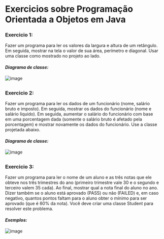 # Exercicios sobre Programação Orientada a Objetos em Java

### **Exercicio 1:**
Fazer um programa para ler os valores da largura e altura de um retângulo. Em seguida, mostrar na tela o valor de sua área, perímetro e diagonal. Usar uma classe como mostrado no projeto ao lado.

#### _Diagrama de classe:_
![image](https://user-images.githubusercontent.com/67395760/134440028-2ab6a1c7-b312-4f84-b00e-b99247614485.png)

##

### **Exercicio 2:**
Fazer um programa para ler os dados de um funcionário (nome, salário bruto e imposto). Em seguida, mostrar os dados do funcionário (nome e salário líquido). Em seguida, aumentar o salário do funcionário com base em uma porcentagem dada (somente o salário bruto é afetado pela porcentagem) e mostrar novamente os dados do funcionário. Use a classe projetada abaixo.

#### _Diagrama de classe:_
![image](https://user-images.githubusercontent.com/67395760/134440123-a89ccca3-c8a6-476b-9b89-01ee02aca23c.png)

##

### **Exercicio 3:**
Fazer um programa para ler o nome de um aluno e as três notas que ele obteve nos três trimestres do ano (primeiro trimestre vale 30 e o segundo e terceiro valem 35 cada). Ao final, mostrar qual a nota final do aluno no ano. Dizer também se o aluno está aprovado (PASS) ou não (FAILED) e, em caso negativo, quantos pontos faltam para o aluno obter o mínimo para ser aprovado (que é 60% da nota). Você deve criar uma classe Student para resolver este problema.

#### _Exemplos:_
![image](https://user-images.githubusercontent.com/67395760/134589490-600c5d87-f8fb-406a-aa6b-bd8b3e56be82.png)

